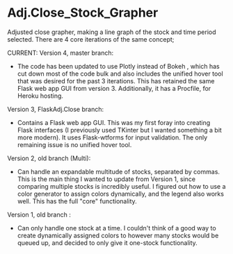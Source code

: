 # Adj.Close_Stock_Grapher

Adjusted close grapher, making a line graph of the stock and time period selected. There are 4 core iterations of the same concept;

CURRENT: Version 4, master branch:
* The code has been updated to use Plotly instead of Bokeh , which has cut down most of the code bulk and also includes the unified hover tool that was desired for the past 3 iterations. This has retained the same Flask web app GUI from version 3. Additionally, it has a Procfile, for Heroku hosting. 

Version 3, FlaskAdj.Close branch:
* Contains a Flask web app GUI. This was my first foray into creating Flask interfaces (I previously used TKinter but I wanted something a bit more modern). It uses Flask-wtforms for input validation. The only remaining issue is no unified hover tool.

Version 2, old branch (Multi):
* Can handle an expandable multitude of stocks, separated by commas. This is the main thing I wanted to update from Version 1, since comparing multiple stocks is incredibly useful. I figured out how to use a color generator to assign colors dynamically, and the legend also works well. This has the full "core" functionality.

Version 1, old branch :
* Can only handle one stock at a time. I couldn't think of a good way to create dynamically assigned colors to however many stocks would be queued up, and decided to only give it one-stock functionality.




